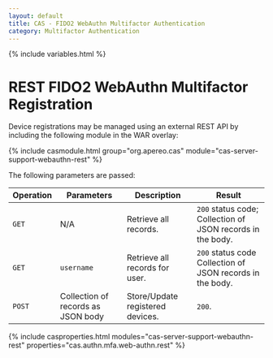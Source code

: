 ```yaml
---
layout: default
title: CAS - FIDO2 WebAuthn Multifactor Authentication
category: Multifactor Authentication
---
```


{% include variables.html %}

# REST FIDO2 WebAuthn Multifactor Registration

Device registrations may be managed using an external REST API by including the following module in the WAR overlay:

{% include casmodule.html group="org.apereo.cas" module="cas-server-support-webauthn-rest" %}

The following parameters are passed:

| Operation        | Parameters      | Description      | Result
|------------------|-----------------|------------------|-----------------------------------------------------
| `GET`            | N/A             | Retrieve all records.     | `200` status code; Collection of JSON records in the body.
| `GET`            | `username`      | Retrieve all records for user.  | `200` status code Collection of JSON records in the body.
| `POST`           | Collection of records as JSON body | Store/Update registered devices. | `200`.

{% include casproperties.html
modules="cas-server-support-webauthn-rest"
properties="cas.authn.mfa.web-authn.rest" %}
